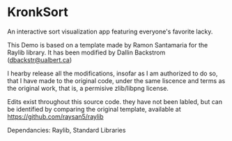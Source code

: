 # KronkSort
An interactive sort visualization app featuring everyone's favorite lacky.


This Demo is based on a template made by Ramon Santamaria for the Raylib library.
It has been modified by Dallin Backstrom (dbackstr@ualbert.ca)

I hearby release all the modifications,
insofar as I am authorized to do so,
that I have made to the original code,
under the same liscence and terms as the
original work, that is, a permisive
zlib/libpng license.

Edits exist throughout this source code.
they have not been labled, but can be
identified by comparing the original template,
available at https://github.com/raysan5/raylib


Dependancies: Raylib, Standard Libraries
